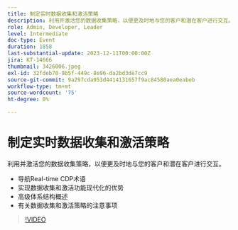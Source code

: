 ```yaml
---
title: 制定实时数据收集和激活策略
description: 利用并激活您的数据收集策略，以便更及时地与您的客户和潜在客户进行交互。
role: Admin, Developer, Leader
level: Intermediate
doc-type: Event
duration: 1858
last-substantial-update: 2023-12-11T00:00:00Z
jira: KT-14666
thumbnail: 3426006.jpeg
exl-id: 32fdeb70-9b5f-449c-8e96-da2bd3de7cc9
source-git-commit: 9a297cda953d4414131657f9ac84580aea0eabeb
workflow-type: tm+mt
source-wordcount: '75'
ht-degree: 0%

---
```


# 制定实时数据收集和激活策略

利用并激活您的数据收集策略，以便更及时地与您的客户和潜在客户进行交互。

* 导航Real-time CDP术语
* 实现数据收集和激活功能现代化的优势
* 高级体系结构概述
* 有关数据收集和激活策略的注意事项

>[!VIDEO](https://video.tv.adobe.com/v/3426006/?learn=on)
